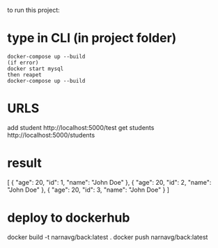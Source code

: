 to run this project:

# type in CLI (in project folder)
    docker-compose up --build
    (if error)
    docker start mysql
    then reapet 
    docker-compose up --build

# URLS
add student
http://localhost:5000/test
get students
http://localhost:5000/students

# result
[
  {
    "age": 20, 
    "id": 1, 
    "name": "John Doe"
  }, 
  {
    "age": 20, 
    "id": 2, 
    "name": "John Doe"
  }, 
  {
    "age": 20, 
    "id": 3, 
    "name": "John Doe"
  }
]

# deploy to dockerhub
docker build -t narnavg/back:latest .
docker push narnavg/back:latest